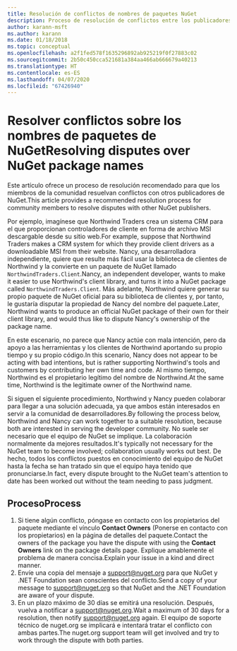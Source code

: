 ```yaml
---
title: Resolución de conflictos de nombres de paquetes NuGet
description: Proceso de resolución de conflictos entre los publicadores de paquetes de NuGet en cuanto a la personalización de marca, las marcas comerciales y otras situaciones conflictivas.
author: karann-msft
ms.author: karann
ms.date: 01/18/2018
ms.topic: conceptual
ms.openlocfilehash: a2f1fed578f1635296892ab925219f0f27883c02
ms.sourcegitcommit: 2b50c450cca521681a384aa466ab666679a40213
ms.translationtype: HT
ms.contentlocale: es-ES
ms.lasthandoff: 04/07/2020
ms.locfileid: "67426940"
---
```

# <a name="resolving-disputes-over-nuget-package-names"></a><span data-ttu-id="a44b6-103">Resolver conflictos sobre los nombres de paquetes de NuGet</span><span class="sxs-lookup"><span data-stu-id="a44b6-103">Resolving disputes over NuGet package names</span></span>

<span data-ttu-id="a44b6-104">Este artículo ofrece un proceso de resolución recomendado para que los miembros de la comunidad resuelvan conflictos con otros publicadores de NuGet.</span><span class="sxs-lookup"><span data-stu-id="a44b6-104">This article provides a recommended resolution process for community members to resolve disputes with other NuGet publishers.</span></span>

<span data-ttu-id="a44b6-105">Por ejemplo, imagínese que Northwind Traders crea un sistema CRM para el que proporcionan controladores de cliente en forma de archivo MSI descargable desde su sitio web.</span><span class="sxs-lookup"><span data-stu-id="a44b6-105">For example, suppose that Northwind Traders makes a CRM system for which they provide client drivers as a downloadable MSI from their website.</span></span> <span data-ttu-id="a44b6-106">Nancy, una desarrolladora independiente, quiere que resulte más fácil usar la biblioteca de clientes de Northwind y la convierte en un paquete de NuGet llamado `NorthwindTraders.Client`.</span><span class="sxs-lookup"><span data-stu-id="a44b6-106">Nancy, an independent developer, wants to make it easier to use Northwind's client library, and turns it into a NuGet package called `NorthwindTraders.Client`.</span></span> <span data-ttu-id="a44b6-107">Más adelante, Northwind quiere generar su propio paquete de NuGet oficial para su biblioteca de clientes y, por tanto, le gustaría disputar la propiedad de Nancy del nombre del paquete.</span><span class="sxs-lookup"><span data-stu-id="a44b6-107">Later, Northwind wants to produce an official NuGet package of their own for their client library, and would thus like to dispute Nancy's ownership of the package name.</span></span>

<span data-ttu-id="a44b6-108">En este escenario, no parece que Nancy actúe con mala intención, pero da apoyo a las herramientas y los clientes de Northwind aportando su propio tiempo y su propio código.</span><span class="sxs-lookup"><span data-stu-id="a44b6-108">In this scenario, Nancy does not appear to be acting with bad intentions, but is rather supporting Northwind's tools and customers by contributing her own time and code.</span></span> <span data-ttu-id="a44b6-109">Al mismo tiempo, Northwind es el propietario legítimo del nombre de Northwind.</span><span class="sxs-lookup"><span data-stu-id="a44b6-109">At the same time, Northwind is the legitimate owner of the Northwind name.</span></span>

<span data-ttu-id="a44b6-110">Si siguen el siguiente procedimiento, Northwind y Nancy pueden colaborar para llegar a una solución adecuada, ya que ambos están interesados en servir a la comunidad de desarrolladores.</span><span class="sxs-lookup"><span data-stu-id="a44b6-110">By following the process below, Northwind and Nancy can work together to a suitable resolution, because both are interested in serving the developer community.</span></span> <span data-ttu-id="a44b6-111">No suele ser necesario que el equipo de NuGet se implique. La colaboración normalmente da mejores resultados.</span><span class="sxs-lookup"><span data-stu-id="a44b6-111">It's typically not necessary for the NuGet team to become involved; collaboration usually works out best.</span></span> <span data-ttu-id="a44b6-112">De hecho, todos los conflictos puestos en conocimiento del equipo de NuGet hasta la fecha se han tratado sin que el equipo haya tenido que pronunciarse.</span><span class="sxs-lookup"><span data-stu-id="a44b6-112">In fact, every dispute brought to the NuGet team's attention to date has been worked out without the team needing to pass judgment.</span></span>

## <a name="process"></a><span data-ttu-id="a44b6-113">Proceso</span><span class="sxs-lookup"><span data-stu-id="a44b6-113">Process</span></span>

1. <span data-ttu-id="a44b6-114">Si tiene algún conflicto, póngase en contacto con los propietarios del paquete mediante el vínculo **Contact Owners** (Ponerse en contacto con los propietarios) en la página de detalles del paquete.</span><span class="sxs-lookup"><span data-stu-id="a44b6-114">Contact the owners of the package you have the dispute with using the **Contact Owners** link on the package details page.</span></span> <span data-ttu-id="a44b6-115">Explique amablemente el problema de manera concisa.</span><span class="sxs-lookup"><span data-stu-id="a44b6-115">Explain your issue in a kind and direct manner.</span></span>
2. <span data-ttu-id="a44b6-116">Envíe una copia del mensaje a [support@nuget.org](mailto:support@nuget.org) para que NuGet y .NET Foundation sean conscientes del conflicto.</span><span class="sxs-lookup"><span data-stu-id="a44b6-116">Send a copy of your message to [support@nuget.org](mailto:support@nuget.org) so that NuGet and the .NET Foundation are aware of your dispute.</span></span>
3. <span data-ttu-id="a44b6-117">En un plazo máximo de 30 días se emitirá una resolución. Después, vuelva a notificar a [support@nuget.org](mailto:support@nuget.org).</span><span class="sxs-lookup"><span data-stu-id="a44b6-117">Wait a maximum of 30 days for a resolution, then notify [support@nuget.org](mailto:support@nuget.org) again.</span></span> <span data-ttu-id="a44b6-118">El equipo de soporte técnico de nuget.org se implicará e intentará tratar el conflicto con ambas partes.</span><span class="sxs-lookup"><span data-stu-id="a44b6-118">The nuget.org support team will get involved and try to work through the dispute with both parties.</span></span>
